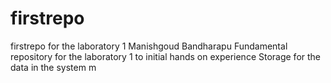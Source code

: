 # firstrepo
firstrepo for the laboratory 1
Manishgoud Bandharapu
Fundamental repository for the laboratory 1 to initial hands on experience
Storage for the data in the system
m